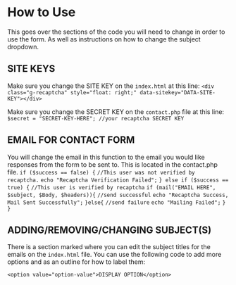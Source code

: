 # How to Use

This goes over the sections of the code you will need to change in order to use the form. As well as instructions on how to change the subject dropdown.

## SITE KEYS

Make sure you change the SITE KEY on the `index.html` at this line:
`<div class="g-recaptcha" style="float: right;" data-sitekey="DATA-SITE-KEY"></div>`

Make sure you change the SECRET KEY on the `contact.php` file at this line:
`$secret = "SECRET-KEY-HERE"; //your recaptcha SECRET KEY`

## EMAIL FOR CONTACT FORM

You will change the email in this function to the email you would like responses from the form to be sent to. This is located in the contact.php file.
`if ($success == false) {`
`//This user was not verified by recaptcha.`
`echo "Recaptcha Verification Failed";`
`} else if ($success == true) {`
`//This user is verified by recaptcha`
`if (mail("EMAIL HERE", $subject, $Body, $headers)){`
`//send successful`
`echo "Recaptcha Success, Mail Sent Successfully";`
`}else{`
`//send failure`
`echo "Mailing Failed";`
`}`
`}`

## ADDING/REMOVING/CHANGING SUBJECT(S)

There is a section marked where you can edit the subject titles for the emails on the `index.html` file. You can use the following code to add more options and as an outline for how to label them:

`<option value="option-value">DISPLAY OPTION</option>`
